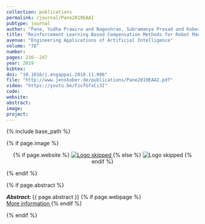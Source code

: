 ```yaml
---
collection: publications
permalink: /journal/Pane2019EAAI
pubtype: journal
author: "Pane, Yudha Prawira and Nageshrao, Subramanya Prasad and Kober, Jens and Babuska, Robert"
title: "Reinforcement Learning Based Compensation Methods for Robot Manipulators"
avenue: "Engineering Applications of Artificial Intelligence"
volume: "78"
number: 
pages: 236--247
year: 2019
bibtex: 
doi: "10.1016/j.engappai.2018.11.006"
file: "http://www.jenskober.de/publications/Pane2019EAAI.pdf"
video: "https://youtu.be/FzvTGfxCi3I"
code: 
website: 
abstract: 
image: 
project: 
---
```

{% include base_path %}

{% if page.image %}
<p align="center">
{% if page.website %}
<a href="{{ page.website }}"> <img src="{{  page.image }}" alt="Logo skipped" style="max-height:200px"/> </a>
{% else %}
<img src="{{  page.image }}" alt="Logo skipped" />
{% endif %}
</p>
{% endif %}

{% if page.abstract %}
<p> <strong> <em> Abstract: </em> </strong> {{ page.abstract }}
    {% if page.webpage %}
        <a href="{{ page.website}}"> <br> More information </a>
    {% endif %}
</p>
{% endif %}
